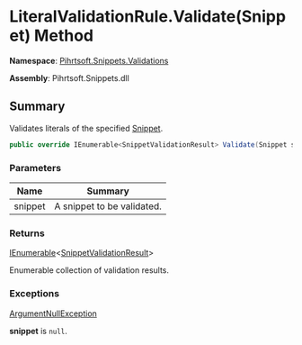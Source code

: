 # LiteralValidationRule\.Validate\(Snippet\) Method

**Namespace**: [Pihrtsoft.Snippets.Validations](../../README.md)

**Assembly**: Pihrtsoft\.Snippets\.dll

## Summary

Validates literals of the specified [Snippet](../../../Snippet/README.md)\.

```csharp
public override IEnumerable<SnippetValidationResult> Validate(Snippet snippet)
```

### Parameters

| Name | Summary |
| ---- | ------- |
| snippet | A snippet to be validated\. |

### Returns

[IEnumerable](https://docs.microsoft.com/en-us/dotnet/api/system.collections.generic.ienumerable-1)\<[SnippetValidationResult](../../SnippetValidationResult/README.md)>

Enumerable collection of validation results\.

### Exceptions

[ArgumentNullException](https://docs.microsoft.com/en-us/dotnet/api/system.argumentnullexception)

**snippet** is `null`\.

